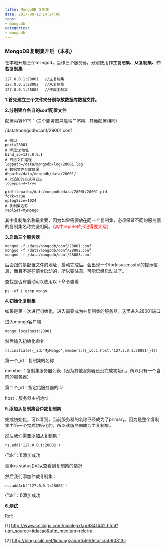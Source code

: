 ```yaml
---
title: MongoDB 复制集
date: 2017-09-12 14:24:00
tags:
- mongodb
categories:
- mongodb
---
```


### MongoDB复制集开启（本机）

在本地开启三个mongod，当作三个服务器，分别使用作**主复制集、从复制集、仲裁复制集**

```
127.0.0.1:28001   //主复制集
127.0.0.1:28002   //从复制集
127.0.0.1:28003   //仲裁复制集
```



**1.首先建立三个文件夹分别存放数据库数据文件。**

**2.分别建立各自的conf配置文件**

配置内容如下：（三个服务器只是端口不同，其他配置相同）

/data/mongodb/conf/28001.conf

```
# 端口
port=28001
# 绑定ip地址
bind_ip=127.0.0.1
# 日志文件路径
logpath=/data/mongodb/log/28001.log
# 数据文件存放目录
dbpath=/data/mongodb/data/28001/
# 以追加的方式写日志
logappend=true

pidfilepath=/data/mongodb/data/28001/28001.pid
fork=true
oplogSize=1024
# 复制集名称
replSet=MyMongo
```

其中复制集名称最重要，因为如果需要放在同一个复制集，必须保证不同的服务器的复制集名称完全相同。（<font color="red">其中replSet的S记得要大写</font>）

**3.启动三个服务器**

```
mongod -f /data/mongodb/conf/28001.conf
mongod -f /data/mongodb/conf/28002.conf
mongod -f /data/mongodb/conf/28003.conf
```

后面跟的是配置文件的地址，启动完成后，会出现一个fork:successful的提示信息，而且不是在前台启动的，所以要注意，可能已经启动过了。

查找是否有启动可以使用以下命令查看

```
ps -ef | grep mongo
```

**4.初始化复制集**

如果是第一次进行初始化，进入需要成为主复制集的服务器，这里进入28001端口

进入mongo客户端

```
mongo localhost:28001
```

然后输入初始化命令

```
rs.initiate({_id:'MyMongo',members:[{_id:1,host:'127.0.0.1:28001'}]})
```

第一个_id：复制集的名称

member：复制集服务器列表（因为其他服务器还没完成初始化，所以只有一个当前的服务器）

第二个_id：指定给服务器的ID

host：服务器主机地址

**5.添加从复制集合仲裁复制集**

完成初始化，可以看到，当前服务器的名称已经成为了primary。因为是整个复制集中第一个完成初始化的，所以该服务器成为主复制集。

然后我们需要添加从复制集：

```
rs.add('127.0.0.1:28002') 
```

{”ok“ : 1}添加成功

调用rs.status()可以查看到复制集的情况

然后我们添加仲裁复制集：

```
rs.addArb('127.0.0.1:28003')
```

{”ok“ : 1}添加成功

**6.测试**



Ref:

\[1\] http://www.cnblogs.com/nicolegxt/p/6841442.html?utm_source=itdadao&utm_medium=referral

\[2\] http://blog.csdn.net/lichangzai/article/details/50903130